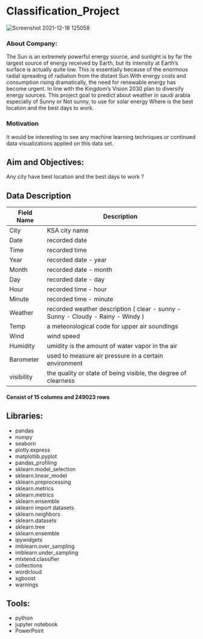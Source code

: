# Classification_Project

![Screenshot 2021-12-18 125058](https://user-images.githubusercontent.com/93244403/146636904-cdd632e7-d672-4748-aa83-a83d14ff02bf.png)

### About Company:

The Sun is an extremely powerful energy source, and sunlight is by far the largest source of energy received by Earth, but its intensity at Earth’s surface is actually quite low. This is essentially because of the enormous radial spreading of radiation from the distant Sun.With energy costs and consumption rising dramatically, the need for renewable energy has become urgent. In line with the Kingdom’s Vision 2030 plan to diversify energy sources.
This project goal to predict about weather in saudi arabia especially  of Sunny or Not sunny, to use for solar energy Where is the best location and the best days to work.


### Motivation
It would be interesting to see any machine learning techniques or continued data visualizations applied on this data set.

## Aim and Objectives:
Any city have best location and the best days to work ?

## Data Description

| Field Name        | Description                                                                                                |
|-------------------|------------------------------------------------------------------------------------------------------------|
| City  | KSA city name   | 
| Date | recorded date   |
| Time  | recorded time   |
| Year | recorded date - year   |
| Month | recorded date - month   |
| Day | recorded date - day  |
| Hour | recorded time - hour                        |
| Minute | recorded time - minute |
| Weather | recorded weather description ( clear - sunny - Sunny - Cloudy - Rainy - Windy ) |
| Temp    | a meteorological code for upper air soundings |
| Wind    |wind speed |
| Humidity | umidity is the amount of water vapor in the air|
| Barometer  | used to measure air pressure in a certain environment |
| visibility  |  the quality or state of being visible, the degree of clearness |


#### Consist of 15 columns and 249023 rows


## Libraries:

* pandas 
* numpy 
* seaborn 
* plotly.express 
* matplotlib.pyplot 
* pandas_profiling 
* sklearn.model_selection 
* sklearn.linear_model 
* sklearn.preprocessing 
* sklearn.metrics 
* sklearn.metrics 
* sklearn.ensemble 
* sklearn import datasets
* sklearn.neighbors 
* sklearn.datasets 
* sklearn.tree 
* sklearn.ensemble 
* ipywidgets
* imblearn.over_sampling 
* imblearn.under_sampling 
* mlxtend.classifier 
* collections 
* wordcloud 
* xgboost
* warnings

## Tools:

* python
* jupyter notebook
* PowerPoint
